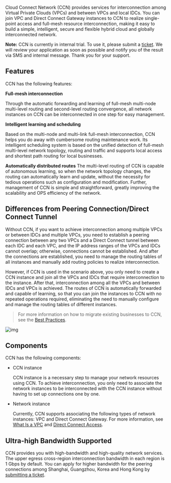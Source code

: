 Cloud Connect Network (CCN) provides services for interconnection among Virtual Private Clouds (VPCs) and between VPCs and local IDCs. You can join VPC and Direct Connect Gateway instances to CCN to realize single-point access and full-mesh resource interconnection, making it easy to build a simple, intelligent, secure and flexible hybrid cloud and globally interconnected network.

**Note:** CCN is currently in internal trial. To use it, please submit a [ticket](https://console.cloud.tencent.com/workorder). We will review your application as soon as possible and notify you of the result via SMS and internal message. Thank you for your support.

## Features

CCN has the following features:

**Full-mesh interconnection**

Through the automatic forwarding and learning of full-mesh multi-node multi-level routing and second-level routing convergence, all network instances on CCN can be interconnected in one step for easy management.

**Intelligent learning and scheduling**

Based on the multi-node and multi-link full-mesh interconnection, CCN helps you do away with cumbersome routing maintenance work. Its intelligent scheduling system is based on the unified detection of full-mesh multi-level network topology, routing and traffic and supports local access and shortest path routing for local businesses.

**Automatically distributed routes**
The multi-level routing of CCN is capable of autonomous learning, so when the network topology changes, the routing can automatically learn and update, without the necessity for tedious operations such as configuration and modification. Further, management of CCN is simple and straightforward, greatly improving the scalability and OPS efficiency of the network.

## Differences from Peering Connection/Direct Connect Tunnel

Without CCN, if you want to achieve interconnection among multiple VPCs or between IDCs and multiple VPCs, you need to establish a peering connection between any two VPCs and a Direct Connect tunnel between each IDC and each VPC, and the IP address ranges of the VPCs and IDCs cannot overlap; otherwise, connections cannot be established. And after the connections are established, you need to manage the routing tables of all instances and manually add routing policies to realize interconnection.

However, if CCN is used in the scenario above, you only need to create a CCN instance and join all the VPCs and IDCs that require interconnection to the instance. After that, interconnection among all the VPCs and between IDCs and VPCs is achieved. The routes of CCN is automatically forwarded and capable of learning, so that you can join the instances to CCN with no repeated operations required, eliminating the need to manually configure and manage the routing tables of different instances.

> For more information on how to migrate existing businesses to CCN, see the [Best Practices](https://intl.cloud.tencent.com/document/product/1003/30078).

![img](https://main.qcloudimg.com/raw/7ea188ff1d607fc0141fee39ca4b2841.png)

## Components

CCN has the following components:

- CCN instance

  CCN instance is a necessary step to manage your network resources using CCN.
  To achieve interconnection, you only need to associate the network instances to be interconnected with the CCN instance without having to set up connections one by one.

- Network instance

  Currently, CCN supports associating the following types of network instances: VPC and Direct Connect Gateway.
  For more information, see [What Is a VPC](https://intl.cloud.tencent.com/document/product/215) and [Direct Connect Access](https://intl.cloud.tencent.com/document/product/216).

## Ultra-high Bandwidth Supported

CCN provides you with high-bandwidth and high-quality network services.
The upper egress cross-region interconnection bandwidth in each region is 1 Gbps by default. You can apply for higher bandwidth for the peering connections among Shanghai, Guangzhou, Korea and Hong Kong by [submitting a ticket](https://console.cloud.tencent.com/workorder).

